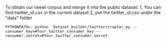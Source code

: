   
 
To obtain our tweet corpus and merge it into the public dataset:
1, You can find twitter_id.csv in the current dataset
2, put the twitter_id.csv under the "data" folder

```3, run
PYTHONPATH=. python  dataset_builder/twitter/crawler.py --consumer_key=#Your_twitter_consumer_key --consumer_secret=#Your_twitter_consumer_secret
```
 